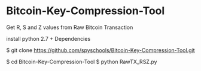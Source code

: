 # Bitcoin-Key-Compression-Tool
Get R, S and Z values from Raw Bitcoin Transaction

install python 2.7 + Dependencies

$ git clone https://github.com/spyschools/Bitcoin-Key-Compression-Tool.git

$ cd Bitcoin-Key-Compression-Tool
$ python RawTX_RSZ.py

